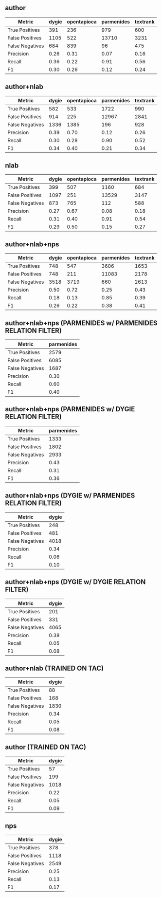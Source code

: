 author
------

|Metric|dygie|opentapioca|parmenides|textrank|
|------|------|------|------|------|
|True Positives|391|236|979|600|
|False Positives|1105|522|13710|3231|
|False Negatives|684|839|96|475|
|Precision|0.26|0.31|0.07|0.16|
|Recall|0.36|0.22|0.91|0.56|
|F1|0.30|0.26|0.12|0.24|


author+nlab
-----------

|Metric|dygie|opentapioca|parmenides|textrank|
|------|------|------|------|------|
|True Positives|582|533|1722|990|
|False Positives|914|225|12967|2841|
|False Negatives|1336|1385|196|928|
|Precision|0.39|0.70|0.12|0.26|
|Recall|0.30|0.28|0.90|0.52|
|F1|0.34|0.40|0.21|0.34|


nlab
----

|Metric|dygie|opentapioca|parmenides|textrank|
|------|------|------|------|------|
|True Positives|399|507|1160|684|
|False Positives|1097|251|13529|3147|
|False Negatives|873|765|112|588|
|Precision|0.27|0.67|0.08|0.18|
|Recall|0.31|0.40|0.91|0.54|
|F1|0.29|0.50|0.15|0.27|


author+nlab+nps
---------------

|Metric|dygie|opentapioca|parmenides|textrank|
|------|------|------|------|------|
|True Positives|748|547|3606|1653|
|False Positives|748|211|11083|2178|
|False Negatives|3518|3719|660|2613|
|Precision|0.50|0.72|0.25|0.43|
|Recall|0.18|0.13|0.85|0.39|
|F1|0.26|0.22|0.38|0.41|


author+nlab+nps (PARMENIDES w/ PARMENIDES RELATION FILTER)
----------------------------------------------------------

|Metric|parmenides|
|------|------|
|True Positives|2579|
|False Positives|6085|
|False Negatives|1687|
|Precision|0.30|
|Recall|0.60|
|F1|0.40|

author+nlab+nps (PARMENIDES w/ DYGIE RELATION FILTER)
-----------------------------------------------------

|Metric|parmenides|
|------|------|
|True Positives|1333|
|False Positives|1802|
|False Negatives|2933|
|Precision|0.43|
|Recall|0.31|
|F1|0.36|

author+nlab+nps (DYGIE w/ PARMENIDES RELATION FILTER)
----------------------------------------------------

|Metric|dygie|
|------|------|
|True Positives|248|
|False Positives|481|
|False Negatives|4018|
|Precision|0.34|
|Recall|0.06|
|F1|0.10|

author+nlab+nps (DYGIE w/ DYGIE RELATION FILTER)
------------------------------------------------

|Metric|dygie|
|------|------|
|True Positives|201|
|False Positives|331|
|False Negatives|4065|
|Precision|0.38|
|Recall|0.05|
|F1|0.08|

author+nlab (TRAINED ON TAC)
----------------------------

|Metric|dygie|
|------|-------|
|True Positives|88|
|False Positives|168|
|False Negatives|1830|
|Precision|0.34|
|Recall|0.05|
|F1|0.08|

author (TRAINED ON TAC)
-----------------------

|Metric|dygie|
|------|-------|
|True Positives|57|
|False Positives|199|
|False Negatives|1018|
|Precision|0.22|
|Recall|0.05|
|F1|0.09|

nps
---

|Metric|dygie|
|------|------|
|True Positives|378|
|False Positives|1118|
|False Negatives|2549|
|Precision|0.25|
|Recall|0.13|
|F1|0.17|


